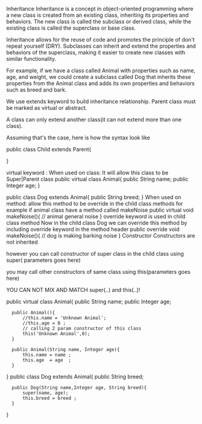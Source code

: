 Inheritance
Inheritance is a concept in object-oriented programming where a new class is created from an existing class, inheriting its properties and behaviors. The new class is called the subclass or derived class, while the existing class is called the superclass or base class.

Inheritance allows for the reuse of code and promotes the principle of don't repeat yourself (DRY). Subclasses can inherit and extend the properties and behaviors of the superclass, making it easier to create new classes with similar functionality.

For example, if we have a class called Animal with properties such as name, age, and weight, we could create a subclass called Dog that inherits these properties from the Animal class and adds its own properties and behaviors such as breed and bark.

We use extends keyword to build inheritance relationship. Parent class must be marked as virtual or abstract.

A class can only extend another class(it can not extend more than one class).

Assuming that's the case, here is how the syntax look like

   public class Child extends Parent{

   }


virtual keyword :
When used on class:
It will allow this class to be Super|Parent class
public virtual class Animal{
    public String name; 
    public Integer age;
}

public class Dog extends Animal{
    public String breed; 
}
When used on method:
allow this method to be override in the child class methods
for example if animal class have a method called makeNoise
 public virtual void makeNoise(){
    // animal general noise
 }
override keyword is used in child class method
Now in the child class Dog we can override this method by including override keyword in the method header
 public override void makeNoise(){
    // dog is making barking noise
 }
Constructor
Constructors are not inherited

however you can call constructor of super class in the child class using super( parameters goes here)

you may call other constructors of same class using this(parameters goes here)

YOU CAN NOT MIX AND MATCH super(..) and this(..)!

  public virtual class Animal{
      public String name; 
      public Integer age;

      public Animal(){
          //this.name = 'Unknown Animal';
          //this.age = 0 ;
          // calling 2 param constructor of this class
          this('Unknown Animal',0);
      }

      public Animal(String name, Integer age){
          this.name = name ; 
          this.age  = age  ; 
      }
      

  }
  public class Dog extends Animal{
      public String breed;

      public Dog(String name,Integer age, String breed){
          super(name, age); 
          this.breed = breed ; 
      }

  }
